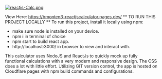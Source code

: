
[![reactjs-Calc.png](https://i.postimg.cc/6Q0CnGYm/reactjs-Calc.png)](https://postimg.cc/B8j8GtWT)

View Here: https://bmonten3-reactjscalculator.pages.dev/
** TO RUN THIS PROJECT LOCALLY ** 
To run this project, install it locally using npm:
 - make sure node is installed on your device.
 - npm i in terminal of choice
 - npm start to build react app.
 - http://localhost:3000/ in browser to view and interact with.


This calculator uses NodeJS and ReactJs to quickly mock up fully functional calculations 
with a very modern and responsive design. The CSS does a lot with little 
effort. Utilizing GIT version control, the app is hosted on Cloudflare pages with npm build commands and configurations. 
